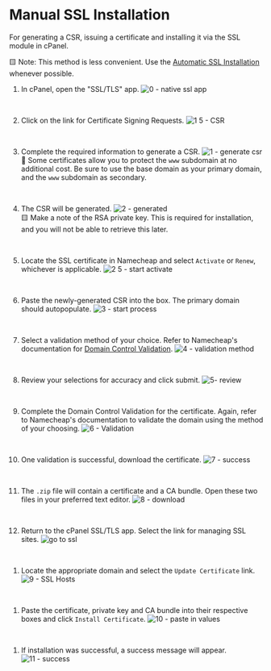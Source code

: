 # Manual SSL Installation
For generating a CSR, issuing a certificate and installing it via the SSL module in cPanel. 

🟨 Note: This method is less convenient. Use the [Automatic SSL Installation](automatic.md) whenever possible.

1. In cPanel, open the "SSL/TLS" app.
![0 - native ssl app](https://user-images.githubusercontent.com/6568643/206796385-e6974fb7-15e1-444c-8bf0-c53669353620.png)    
<br>

2. Click on the link for Certificate Signing Requests.
![1 5 - CSR](https://user-images.githubusercontent.com/6568643/206796606-4afdd066-3f6b-44d1-b88c-f972377e9252.png)  
<br>

3. Complete the required information to generate a CSR.
![1 - generate csr](https://user-images.githubusercontent.com/6568643/206796387-fa40d5d6-1069-4d71-9423-12d6b0c9365a.png)  
🔵 Some certificates allow you to protect the `www` subdomain at no additional cost. Be sure to use the base domain as your primary domain, and the `www` subdomain as secondary.  
<br>

4. The CSR will be generated. 
![2 - generated](https://user-images.githubusercontent.com/6568643/206796390-fa9be33c-caea-4a22-aec8-3d57997e45dd.png)  
🟨 Make a note of the RSA private key. This is required for installation, and you will not be able to retrieve this later.  
<br>

5. Locate the SSL certificate in Namecheap and select `Activate` or `Renew`, whichever is applicable.
![2 5 - start activate](https://user-images.githubusercontent.com/6568643/206797208-161e7e53-187d-4682-a845-a27c753cff42.png)  
<br>

6. Paste the newly-generated CSR into the box. The primary domain should autopopulate.
![3 - start process](https://user-images.githubusercontent.com/6568643/206796391-438f5b0b-e610-4e83-bd41-bb686cb7a24b.png)  
<br>

7. Select a validation method of your choice. Refer to Namecheap's documentation for [Domain Control Validation](https://www.namecheap.com/support/knowledgebase/article.aspx/9637/68/how-can-i-complete-the-domain-control-validation-dcv-for-my-ssl-certificate/).
![4 - validation method](https://user-images.githubusercontent.com/6568643/206796392-57925b20-35e4-4c52-813c-92c95e62cf68.png)  
<br>

8. Review your selections for accuracy and click submit.
![5- review](https://user-images.githubusercontent.com/6568643/206796394-9f641890-324e-42c1-a391-04897a5ef684.png)  
<br>

9. Complete the Domain Control Validation for the certificate. Again, refer to Namecheap's documentation to validate the domain using the method of your choosing.
![6 - Validation](https://user-images.githubusercontent.com/6568643/206796395-205011ee-63f2-469d-ab0e-10fb4893d585.png)  
<br>

10.   One validation is successful, download the certificate.
![7 - success](https://user-images.githubusercontent.com/6568643/206797523-7ab465f4-72a2-49a9-981a-0b61ca632809.png)  
<br>

11.   The `.zip` file will contain a certificate and a CA bundle. Open these two files in your preferred text editor.
![8 - download](https://user-images.githubusercontent.com/6568643/206796398-f04822db-f57f-4be6-815c-20e94a9fceb0.png)  
<br>

12.   Return to the cPanel SSL/TLS app. Select the link for managing SSL sites.
![go to ssl](https://user-images.githubusercontent.com/6568643/206797720-9fb327cf-9522-4cee-9192-1f9224d5650a.png)  
<br>

1.    Locate the appropriate domain and select the `Update Certificate` link.
![9 - SSL Hosts](https://user-images.githubusercontent.com/6568643/206921831-8a5747be-50b7-4d68-a6f3-f958ff00ec5b.png)
<br>

1.    Paste the certificate, private key and CA bundle into their respective boxes and click `Install Certificate`.
![10 - paste in values](https://user-images.githubusercontent.com/6568643/206921285-e3429448-177d-4c6c-8cd2-1756f5f73070.png)  
<br>

1.   If installation was successful, a success message will appear.
![11 - success](https://user-images.githubusercontent.com/6568643/206921293-5b0b2d9b-c26a-49e1-894b-fef048691e9c.png)

